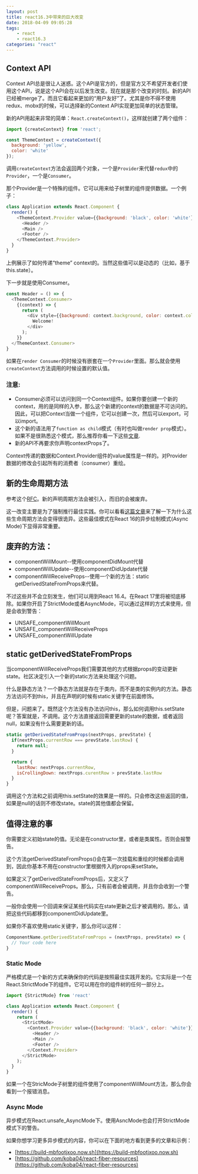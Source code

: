 ```yaml
---
layout: post
title: react16.3中带来的巨大改变
date: 2018-04-09 09:05:28
tags:
    - react
    - react16.3
categories: "react"
---
```


## Context API

Context API总是很让人迷惑。这个API是官方的，但是官方又不希望开发者们使用这个API，说是这个API会在以后发生改变。现在就是那个改变的时刻。新的API已经被merge了。而且它看起来更加的“用户友好”了。尤其是你不得不使用redux、mobx的时候，可以选择新的Context API实现更加简单的状态管理。

新的API用起来非常的简单：`React.createContext()`，这样就创建了两个组件：

```javascript
import {createContext} from 'react';

const ThemeContext = createContext({
  background: 'yellow',
  color: 'white'
});
```

调用`createContext`方法会返回两个对象，一个是`Provider`来代替`redux`中的`Provider`，一个是`Consumer`。

那个Provider是一个特殊的组件。它可以用来给子树里的组件提供数据。一个例子：

```javascript
class Application extends React.Component {
  render() {
    <ThemeContext.Provider value={{background: 'black', color: 'white'}}>
      <Header />
      <Main />
      <Footer />
    </ThemeContext.Provider>
  }
}
```

上例展示了如何传递“theme” context的。当然这些值可以是动态的（比如，基于this.state）。

下一步就是使用Consumer。
```javascript
const Header = () => {
  <ThemeContext.Consumer>
    {(context) => {
      return (
        <div style={{background: context.background, color: context.color}}>
          Welcome!
        </div>
      );
    }}
  </ThemeContext.Consumer>
}
```

如果在`render Consumer`的时候没有嵌套在一个`Provider`里面。那么就会使用`createContext`方法调用的时候设置的默认值。

### 注意:

- Consumer必须可以访问到同一个Context组件。如果你要创建一个新的context，用的是同样的入参，那么这个新建的context的数据是不可访问的。因此，可以把Context当做一个组件，它可以创建一次，然后可以export，可以import。
- 这个新的语法用了`function as child`模式（有时也叫做`render prop`模式）。如果不是很熟悉这个模式，那么推荐你看一下这些[文章](https://medium.com/merrickchristensen/function-as-child-components-5f3920a9ace9).
- 新的API不再要求你声明contextProps了。

Context传递的数据和Context.Provider组件的value属性是一样的。对Provider数据的修改会引起所有的消费者（consumer）重绘。


## 新的生命周期方法

参考这个[RFC](https://github.com/reactjs/rfcs/blob/master/text/0006-static-lifecycle-methods.md)。新的声明周期方法会被引入，而旧的会被废弃。

这一改变主要是为了强制推行最佳实践。你可以看看[这篇文章](https://medium.com/@baphemot/understanding-reactjs-component-life-cycle-823a640b3e8d)来了解一下为什么这些生命周期方法会变得很诡异。这些最佳模式在React 16的异步绘制模式(Async Mode)下显得非常重要。

## 废弃的方法：

- componentWillMount--使用componentDidMount代替
- componentWillUpdate--使用componentDidUpdate代替
- componentWillReceiveProps--使用一个新的方法：static getDerivedStateFromProps来代替。

不过这些并不会立刻发生，他们可以用到React 16.4。在React 17里将被彻底移除。如果你开启了StrictMode或者AsyncMode，可以通过这样的方式来使用，但是会收到警告：

- UNSAFE_componentWillMount
- UNSAFE_componentWillReceiveProps
- UNSAFE_componentWillUpdate


## static getDerivedStateFromProps

当componentWillReceiveProps我们需要其他的方式根据props的变动更新state。社区决定引入一个新的static方法来处理这个问题。

什么是静态方法？一个静态方法就是存在于类内，而不是类的实例内的方法。静态方法访问不到this，并且在声明的时候有static关键字在前面修饰。

但是，问题来了。既然这个方法没有办法访问this，那么如何调用this.setState呢？答案就是，不调用。这个方法直接返回需要更新的state的数据，或者返回null，如果没有什么需要更新的话。

```javascript
static getDerivedStateFromProps(nextProps, prevState) {
  if(nextProps.currentRow === prevState.lastRow) {
    return null;
  }

  return {
    lastRow: nextProps.currentRow,
    isCrollingDown: nextProps.curentRow > prevState.lastRow
  }
}
```

调用这个方法和之前调用this.setState的效果是一样的。只会修改这些返回的值，如果是null的话则不修改state。state的其他值都会保留。


## 值得注意的事

你需要定义初始state的值。无论是在constructor里，或者是类属性。否则会报警告。

这个方法getDerivedStateFromProps()会在第一次挂载和重绘的时候都会调用到，因此你基本不用在constructor里根据传入的props来setState。

如果定义了getDerivedStateFromProps后，又定义了componentWillReceiveProps。那么，只有前者会被调用，并且你会收到一个警告。

一般你会使用一个回调来保证某些代码实在state更新之后才被调用的。那么，请把这些代码都移到componentDidUpdate里。

如果你不喜欢使用static关键字，那么你可以这样：

```javascript
ComponentName.getDerivedStateFromProps = (nextProps, prevState) => {
  // Your code here
}
```

### Static Mode

严格模式是一个新的方式来确保你的代码是按照最佳实践开发的。它实际是一个在React.StrictMode下的组件。它可以用在你的组件树的任何一部分上。

```javascript
import {StrictMode} from 'react'

class Application extends React.Component {
  render() {
    return (
      <StrictMode>
        <Context.Provider value={{background: 'black', color: 'white'}}>
          <Header />
          <Main />
          <Footer />
        </Context.Provider>
      </StrictMode>
    );
  }
}
```

如果一个在StricMode子树里的组件使用了componentWillMount方法，那么你会看到一个报错消息。

### Async Mode

异步模式在React.unsafe_AsyncMode下。使用AsncMode也会打开StrictMode模式下的警告。

如果你想学习更多异步模式的内容，你可以在下面的地方看到更多的文章和示例：

- [https://build-mbfootjxoo.now.sh](https://build-mbfootjxoo.now.sh)
- [https://github.com/koba04/react-fiber-resources](https://github.com/koba04/react-fiber-resources)
